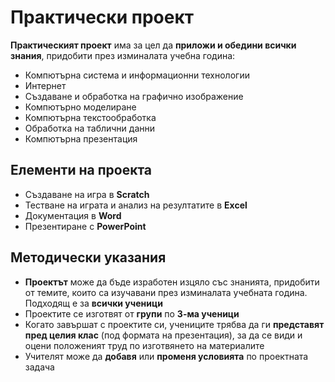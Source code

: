 # Практически проект

**Практическият проект** има за цел да **приложи и обедини всички знания**, придобити през изминалата учебна година:
 - Компютърна система и информационни технологии
 - Интернет
 - Създаване и обработка на графично изображение
 - Компютърно моделиране
 - Компютърна текстообработка
 - Обработка на таблични данни
 - Компютърна презентация

## Елементи на проекта
 - Създаване на игра в **Scratch**
 - Тестване на играта и анализ на резултатите в **Excel**
 - Документация в **Word**
 - Презентиране с **PowerPoint**
 
## Методически указания
 - **Проектът** може да бъде изработен изцяло със знанията, придобити от темите, които са изучавани през изминалата учебната година. Подходящ е за **всички ученици**
 - Проектите се изготвят от **групи** по **3-ма ученици**
 - Когато завършат с проектите си, учениците трябва да ги **представят пред целия клас** (под формата на презентация), за да се види и оцени положеният труд по изготвянето на материалите
 - Учителят може да **добавя** или **променя условията** по проектната задача
